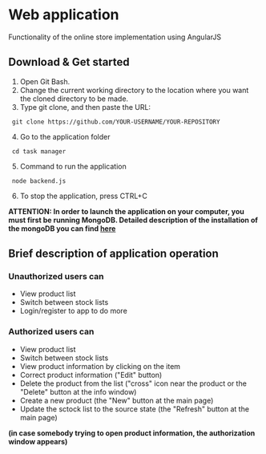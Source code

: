 # Web application
Functionality of the online store implementation using AngularJS

## Download & Get started
1. Open Git Bash.
2. Change the current working directory to the location where you want the cloned directory to be made.
3. Type git clone, and then paste the URL:
```
 git clone https://github.com/YOUR-USERNAME/YOUR-REPOSITORY
```
4. Go to the application folder
```
 cd task manager
```
5. Сommand to run the application
```
 node backend.js
```
6. To stop the application, press CTRL+C


**ATTENTION: In order to launch the application on your computer, you must first be running MongoDB. Detailed description of the installation of the mongoDB you can find [here](https://metanit.com/nosql/mongodb/1.2.php)**

## Brief description of application operation
### Unauthorized users can
   * View product list
   * Switch between stock lists
   * Login/register to app to do more
 


### Authorized users can
   * View product list
   * Switch between stock lists
   * View product information by clicking on the item
   * Correct product information ("Edit" button)
   * Delete the product from the list ("cross" icon near the product or the "Delete" button at the info window)
   * Create a new product (the "New" button at the main page)
   * Update the sctock list to the source state (the "Refresh" button at the main page)



**(in case somebody trying to open product information, the authorization window appears)**
